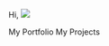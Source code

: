 Hi, <img src="https://user-images.githubusercontent.com/18350557/176309783-0785949b-9127-417c-8b55-ab5a4333674e.gif"> <br>

My Portfolio 
My Projects
